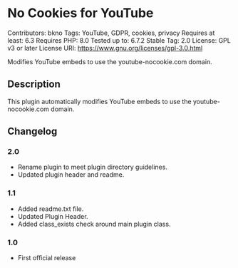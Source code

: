 # No Cookies for YouTube
Contributors: bkno
Tags: YouTube, GDPR, cookies, privacy
Requires at least: 6.3
Requires PHP: 8.0
Tested up to: 6.7.2
Stable Tag: 2.0
License: GPL v3 or later
License URI: https://www.gnu.org/licenses/gpl-3.0.html

Modifies YouTube embeds to use the youtube-nocookie.com domain.

## Description

This plugin automatically modifies YouTube embeds to use the youtube-nocookie.com domain.

## Changelog

### 2.0

* Rename plugin to meet plugin directory guidelines.
* Updated plugin header and readme.

### 1.1

* Added readme.txt file.
* Updated Plugin Header.
* Added class_exists check around main plugin class.

### 1.0

* First official release

